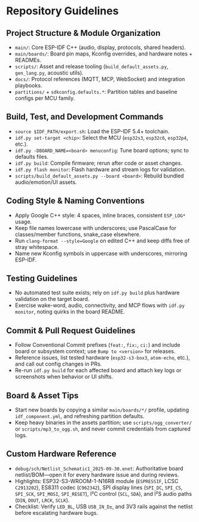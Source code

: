 # Repository Guidelines

## Project Structure & Module Organization
- `main/`: Core ESP-IDF C++ (audio, display, protocols, shared headers).
- `main/boards/`: Board pin maps, Kconfig overrides, and hardware notes + READMEs.
- `scripts/`: Asset and release tooling (`build_default_assets.py`, `gen_lang.py`, acoustic utils).
- `docs/`: Protocol references (MQTT, MCP, WebSocket) and integration playbooks.
- `partitions/` + `sdkconfig.defaults.*`: Partition tables and baseline configs per MCU family.

## Build, Test, and Development Commands
- `source $IDF_PATH/export.sh`: Load the ESP-IDF 5.4+ toolchain.
- `idf.py set-target <chip>`: Select the MCU (`esp32s3`, `esp32c6`, `esp32p4`, etc.).
- `idf.py -DBOARD_NAME=<board> menuconfig`: Tune board options; sync to defaults files.
- `idf.py build`: Compile firmware; rerun after code or asset changes.
- `idf.py flash monitor`: Flash hardware and stream logs for validation.
- `scripts/build_default_assets.py --board <board>`: Rebuild bundled audio/emotion/UI assets.

## Coding Style & Naming Conventions
- Apply Google C++ style: 4 spaces, inline braces, consistent `ESP_LOG*` usage.
- Keep file names lowercase with underscores; use PascalCase for classes/member functions, snake_case elsewhere.
- Run `clang-format --style=Google` on edited C++ and keep diffs free of stray whitespace.
- Name new Kconfig symbols in uppercase with underscores, mirroring ESP-IDF.

## Testing Guidelines
- No automated test suite exists; rely on `idf.py build` plus hardware validation on the target board.
- Exercise wake-word, audio, connectivity, and MCP flows with `idf.py monitor`, noting quirks in the board README.

## Commit & Pull Request Guidelines
- Follow Conventional Commit prefixes (`feat:`, `fix:`, `ci:`) and include board or subsystem context; use `Bump to <version>` for releases.
- Reference issues, list tested hardware (`esp32-s3-box3`, `atom-echo`, etc.), and call out config changes in PRs.
- Re-run `idf.py build` for each affected board and attach key logs or screenshots when behavior or UI shifts.

## Board & Asset Tips
- Start new boards by copying a similar `main/boards/*/` profile, updating `idf_component.yml`, and refreshing partition defaults.
- Keep heavy binaries in the assets partition; use `scripts/ogg_converter/` or `scripts/mp3_to_ogg.sh`, and never commit credentials from captured logs.

## Custom Hardware Reference
- `debug/sch/Netlist_Schematic1_2025-09-30.enet`: Authoritative board netlist/BOM—open it for every hardware issue and during reviews.
- Highlights: ESP32-S3-WROOM-1-N16R8 module (`ESPRESSIF`, LCSC `C2913202`), ES8311 codec (`C962342`), SPI display lines (`SPI_DC`, `SPI_CS`, `SPI_SCK`, `SPI_MOSI`, `SPI_RESET`), I²C control (`SCL`, `SDA`), and I²S audio paths (`DIN`, `DOUT`, `LRCK`, `SCLK`).
- Checklist: Verify `LED_BL`, USB `USB_IN_D±`, and 3V3 rails against the netlist before escalating hardware bugs.
